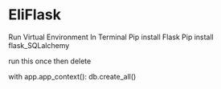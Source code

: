 # EliFlask

Run Virtual Environment In Terminal
Pip install Flask
Pip install flask_SQLalchemy

run this once then delete

with app.app_context():
    db.create_all()
